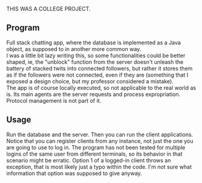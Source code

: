 THIS WAS A COLLEGE PROJECT.

## Program

Full stack chatting app, where the database is implemented as a Java object, as supposed to in another more common way.  
I was a little bit lazy writing this, so some functionalities could be better shaped, ie, the "unblock" function from the server doesn't unleash the battery of stacked twits into connected followers, but rather it stores them as if the followers were not connected, even if they are (something that I exposed a design choice, but my professor considered a mistake).  
The app is of course locally executed, so not applicable to the real world as is. Its main agents are the server requests and process expropriation. Protocol management is not part of it.

## Usage

Run the database and the server. Then you can run the client applications. Notice that you can register clients from any instance, not just the one you are going to use to log in. The program has not been tested for multiple logins of the same user from different terminals, so its behavior in that scenario might be erratic. 
Option 1 of a logged-in client throws an exception, that is most likely just a typo within the code. I'm not sure what information that option was supposed to give anyway.
